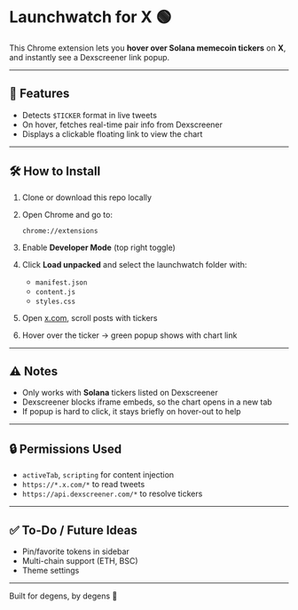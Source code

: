 # Launchwatch for X 🟢

This Chrome extension lets you **hover over Solana memecoin tickers** on **X**, and instantly see a Dexscreener link popup.

---

## 🚀 Features
- Detects `$TICKER` format in live tweets
- On hover, fetches real-time pair info from Dexscreener
- Displays a clickable floating link to view the chart

---

## 🛠 How to Install

1. Clone or download this repo locally

2. Open Chrome and go to:
   ```
   chrome://extensions
   ```

3. Enable **Developer Mode** (top right toggle)

4. Click **Load unpacked** and select the launchwatch folder with:
   - `manifest.json`
   - `content.js`
   - `styles.css`

5. Open [x.com](https://x.com), scroll posts with tickers

6. Hover over the ticker → green popup shows with chart link

---

## ⚠️ Notes
- Only works with **Solana** tickers listed on Dexscreener
- Dexscreener blocks iframe embeds, so the chart opens in a new tab
- If popup is hard to click, it stays briefly on hover-out to help

---

## 🔒 Permissions Used
- `activeTab`, `scripting` for content injection
- `https://*.x.com/*` to read tweets
- `https://api.dexscreener.com/*` to resolve tickers

---

## ✅ To-Do / Future Ideas
- Pin/favorite tokens in sidebar
- Multi-chain support (ETH, BSC)
- Theme settings

---

Built for degens, by degens 🧪